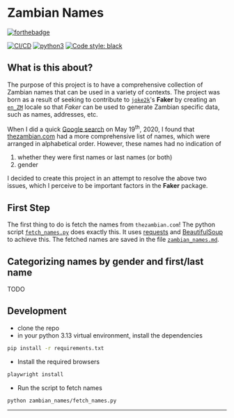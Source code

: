 # Zambian Names

[![forthebadge](https://forthebadge.com/images/badges/made-with-python.svg)](https://forthebadge.com)

[![CI/CD](https://github.com/engineervix/zambian-names/actions/workflows/main.yml/badge.svg)](https://github.com/engineervix/zambian-names/actions/workflows/main.yml)
[![python3](https://img.shields.io/badge/python-3.12%20%7C%203.13-brightgreen.svg)](https://python.org/)
[![Code style: black](https://img.shields.io/badge/code%20style-black-000000.svg)](https://github.com/psf/black)

## What is this about?

The purpose of this project is to have a comprehensive collection of Zambian names that can be used in a variety of contexts. The project was born as a result of seeking to contribute to [`joke2k`](https://github.com/joke2k/)'s **Faker** by creating an [`en_ZM`](https://www.localeplanet.com/icu/en-ZM/index.html) locale so that _Faker_ can be used to generate Zambian specific data, such as names, addresses, etc.

When I did a quick [Google search](https://www.google.com/search?q=Zambian+Names) on May 19<sup>th</sup>, 2020, I found that [thezambian.com](https://thezambian.com/online/zambian-names/) had a more comprehensive list of names, which were arranged in alphabetical order. However, these names had no indication of

1. whether they were first names or last names (or both)
2. gender

I decided to create this project in an attempt to resolve the above two issues, which I perceive to be important factors in the **Faker** package.

## First Step

The first thing to do is fetch the names from `thezambian.com`! The python script [`fetch_names.py`](./fetch_names.py) does exactly this. It uses [requests](https://github.com/psf/requests) and [BeautifulSoup](https://www.crummy.com/software/BeautifulSoup/) to achieve this. The fetched names are saved in the file [`zambian_names.md`](./zambian_names.md).

## Categorizing names by gender and first/last name

TODO

## Development

- clone the repo
- in your python 3.13 virtual environment, install the dependencies

```bash
pip install -r requirements.txt
```

- Install the required browsers

```bash
playwright install
```

- Run the script to fetch names

```bash
python zambian_names/fetch_names.py
```

---
